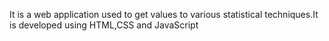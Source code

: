 It is a web application used to get values to various statistical techniques.It is developed using HTML,CSS and JavaScript 
